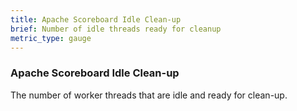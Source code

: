```yaml
---
title: Apache Scoreboard Idle Clean-up
brief: Number of idle threads ready for cleanup
metric_type: gauge
---
```

### Apache Scoreboard Idle Clean-up

The number of worker threads that are idle and ready for clean-up.
